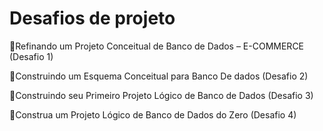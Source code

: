 # Desafios de projeto

🔸Refinando um Projeto Conceitual de Banco de Dados – E-COMMERCE (Desafio 1)

🔸Construindo um Esquema Conceitual para Banco De dados (Desafio 2)

🔸Construindo seu Primeiro Projeto Lógico de Banco de Dados (Desafio 3)

🔸Construa um Projeto Lógico de Banco de Dados do Zero (Desafio 4)
